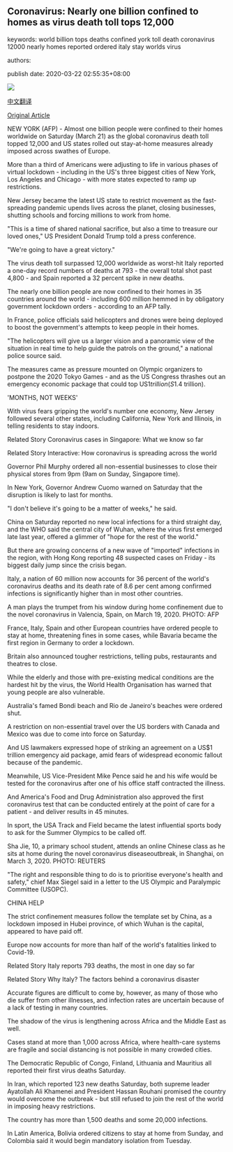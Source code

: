 ## Coronavirus: Nearly one billion confined to homes as virus death toll tops 12,000

keywords: world billion tops deaths confined york toll death coronavirus 12000 nearly homes reported ordered italy stay worlds virus

authors: 

publish date: 2020-03-22 02:55:35+08:00

![](https://www.straitstimes.com/sites/default/files/styles/x_large/public/articles/2020/03/22/topshots-topshot-iraq-health-virus-182530.jpg?itok=qU2TNiHU)

[中文翻译](Coronavirus%3A%20Nearly%20one%20billion%20confined%20to%20homes%20as%20virus%20death%20toll%20tops%2012%2C000_zh.md)

[Original Article](https://www.straitstimes.com/world/united-states/coronavirus-nearly-one-billion-confined-to-homes-as-virus-toll-tops-12000)

NEW YORK (AFP) - Almost one billion people were confined to their homes worldwide on Saturday (March 21) as the global coronavirus death toll topped 12,000 and US states rolled out stay-at-home measures already imposed across swathes of Europe.

More than a third of Americans were adjusting to life in various phases of virtual lockdown - including in the US's three biggest cities of New York, Los Angeles and Chicago - with more states expected to ramp up restrictions.

New Jersey became the latest US state to restrict movement as the fast-spreading pandemic upends lives across the planet, closing businesses, shutting schools and forcing millions to work from home.

"This is a time of shared national sacrifice, but also a time to treasure our loved ones," US President Donald Trump told a press conference.

"We're going to have a great victory."

The virus death toll surpassed 12,000 worldwide as worst-hit Italy reported a one-day record numbers of deaths at 793 - the overall total shot past 4,800 - and Spain reported a 32 percent spike in new deaths.

The nearly one billion people are now confined to their homes in 35 countries around the world - including 600 million hemmed in by obligatory government lockdown orders - according to an AFP tally.

In France, police officials said helicopters and drones were being deployed to boost the government's attempts to keep people in their homes.

"The helicopters will give us a larger vision and a panoramic view of the situation in real time to help guide the patrols on the ground," a national police source said.

The measures came as pressure mounted on Olympic organizers to postpone the 2020 Tokyo Games - and as the US Congress thrashes out an emergency economic package that could top US$1 trillion (S$1.4 trillion).

'MONTHS, NOT WEEKS'

With virus fears gripping the world's number one economy, New Jersey followed several other states, including California, New York and Illinois, in telling residents to stay indoors.

Related Story Coronavirus cases in Singapore: What we know so far

Related Story Interactive: How coronavirus is spreading across the world

Governor Phil Murphy ordered all non-essential businesses to close their physical stores from 9pm (9am on Sunday, Singapore time).

In New York, Governor Andrew Cuomo warned on Saturday that the disruption is likely to last for months.

"I don't believe it's going to be a matter of weeks," he said.

China on Saturday reported no new local infections for a third straight day, and the WHO said the central city of Wuhan, where the virus first emerged late last year, offered a glimmer of "hope for the rest of the world."

But there are growing concerns of a new wave of "imported" infections in the region, with Hong Kong reporting 48 suspected cases on Friday - its biggest daily jump since the crisis began.

Italy, a nation of 60 million now accounts for 36 percent of the world's coronavirus deaths and its death rate of 8.6 per cent among confirmed infections is significantly higher than in most other countries.



A man plays the trumpet from his window during home confinement due to the novel coronavirus in Valencia, Spain, on March 19, 2020. PHOTO: AFP



France, Italy, Spain and other European countries have ordered people to stay at home, threatening fines in some cases, while Bavaria became the first region in Germany to order a lockdown.

Britain also announced tougher restrictions, telling pubs, restaurants and theatres to close.

While the elderly and those with pre-existing medical conditions are the hardest hit by the virus, the World Health Organisation has warned that young people are also vulnerable.

Australia's famed Bondi beach and Rio de Janeiro's beaches were ordered shut.

A restriction on non-essential travel over the US borders with Canada and Mexico was due to come into force on Saturday.

And US lawmakers expressed hope of striking an agreement on a US$1 trillion emergency aid package, amid fears of widespread economic fallout because of the pandemic.

Meanwhile, US Vice-President Mike Pence said he and his wife would be tested for the coronavirus after one of his office staff contracted the illness.

And America's Food and Drug Administration also approved the first coronavirus test that can be conducted entirely at the point of care for a patient - and deliver results in 45 minutes.

In sport, the USA Track and Field became the latest influential sports body to ask for the Summer Olympics to be called off.



Sha Jie, 10, a primary school student, attends an online Chinese class as he sits at home during the novel coronavirus diseaseoutbreak, in Shanghai, on March 3, 2020. PHOTO: REUTERS



"The right and responsible thing to do is to prioritise everyone's health and safety," chief Max Siegel said in a letter to the US Olympic and Paralympic Committee (USOPC).

CHINA HELP

The strict confinement measures follow the template set by China, as a lockdown imposed in Hubei province, of which Wuhan is the capital, appeared to have paid off.

Europe now accounts for more than half of the world's fatalities linked to Covid-19.

Related Story Italy reports 793 deaths, the most in one day so far

Related Story Why Italy? The factors behind a coronavirus disaster

Accurate figures are difficult to come by, however, as many of those who die suffer from other illnesses, and infection rates are uncertain because of a lack of testing in many countries.

The shadow of the virus is lengthening across Africa and the Middle East as well.

Cases stand at more than 1,000 across Africa, where health-care systems are fragile and social distancing is not possible in many crowded cities.

The Democratic Republic of Congo, Finland, Lithuania and Mauritius all reported their first virus deaths Saturday.

In Iran, which reported 123 new deaths Saturday, both supreme leader Ayatollah Ali Khamenei and President Hassan Rouhani promised the country would overcome the outbreak - but still refused to join the rest of the world in imposing heavy restrictions.

The country has more than 1,500 deaths and some 20,000 infections.

In Latin America, Bolivia ordered citizens to stay at home from Sunday, and Colombia said it would begin mandatory isolation from Tuesday.